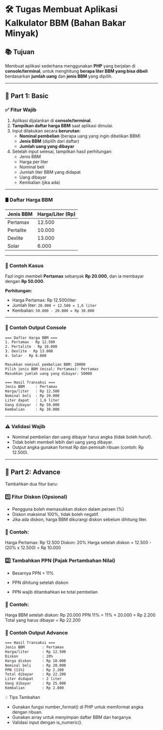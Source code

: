 # 🛠️ Tugas Membuat Aplikasi Kalkulator BBM (Bahan Bakar Minyak)

## 📚 Tujuan

Membuat aplikasi sederhana menggunakan **PHP** yang berjalan di **console/terminal**, untuk menghitung **berapa liter BBM yang bisa dibeli** berdasarkan **jumlah uang** dan **jenis BBM** yang dipilih.

---

## 🔰 Part 1: Basic

### ✅ Fitur Wajib

1. Aplikasi dijalankan di **console/terminal**.
2. **Tampilkan daftar harga BBM** saat aplikasi dimulai.
3. Input dilakukan secara **berurutan**:
   - **Nominal pembelian** (berapa uang yang ingin dibelikan BBM)
   - **Jenis BBM** (dipilih dari daftar)
   - **Jumlah uang yang dibayar**
4. Setelah input selesai, tampilkan hasil perhitungan:
   - Jenis BBM
   - Harga per liter
   - Nominal beli
   - Jumlah liter BBM yang didapat
   - Uang dibayar
   - Kembalian (jika ada)

---

### 🛢️ Daftar Harga BBM

| Jenis BBM  | Harga/Liter (Rp) |
| ---------- | ---------------- |
| Pertamax   | 12.500           |
| Pertalite  | 10.000           |
| Dexlite    | 13.000           |
| Solar      | 6.000            |

---

### 🧮 Contoh Kasus

Fazl ingin membeli **Pertamax** sebanyak **Rp 20.000**, dan ia membayar dengan **Rp 50.000**.

**Perhitungan:**

- Harga Pertamax: Rp 12.500/liter  
- Jumlah liter: `20.000 ÷ 12.500 = 1,6 liter`  
- Kembalian: `50.000 - 20.000 = Rp 30.000`

---

### 🧩 Contoh Output Console

```bash
=== Daftar Harga BBM ===
1. Pertamax - Rp 12.500
2. Pertalite - Rp 10.000
3. Dexlite - Rp 13.000
4. Solar - Rp 6.000

Masukkan nominal pembelian BBM: 20000
Pilih jenis BBM (misal: Pertamax): Pertamax
Masukkan jumlah uang yang dibayar: 50000

=== Hasil Transaksi ===
Jenis BBM     : Pertamax
Harga/liter   : Rp 12.500
Nominal beli  : Rp 20.000
Liter dapat   : 1,6 liter
Uang dibayar  : Rp 50.000
Kembalian     : Rp 30.000

```
---

### ⚠️ Validasi Wajib
- Nominal pembelian dan uang dibayar harus angka (tidak boleh huruf).
- Tidak boleh membeli lebih dari uang yang dibayar.
- Output angka gunakan format Rp dan pemisah ribuan (contoh: Rp 12.500).

---

## 🚀 Part 2: Advance
Tambahkan dua fitur baru:
### 1️⃣ Fitur Diskon (Opsional)

- Pengguna boleh memasukkan diskon dalam persen (%)
- Diskon maksimal 100%, tidak boleh negatif.
- Jika ada diskon, harga BBM dikurangi diskon sebelum dihitung liter.

### 🧮 Contoh:

Harga Pertamax: Rp 12.500
Diskon: 20%
Harga setelah diskon = 12.500 - (20% x 12.500) = Rp 10.000
### 2️⃣ Tambahkan PPN (Pajak Pertambahan Nilai)

   - Besarnya PPN = 11%

   - PPN dihitung setelah diskon

   - PPN wajib ditambahkan ke total pembelian

### 🧮 Contoh:
   Harga BBM setelah diskon: Rp 20.000
   PPN 11% = 11% × 20.000 = Rp 2.200
   Total yang harus dibayar = Rp 22.200

### 📝 Contoh Output Advance
```bash
=== Hasil Transaksi ===
Jenis BBM        : Pertamax
Harga/liter      : Rp 12.500
Diskon           : 20%
Harga diskon     : Rp 10.000
Nominal beli     : Rp 20.000
PPN (11%)        : Rp 2.200
Total dibayar    : Rp 22.200
Liter didapat    : 2 liter
Uang dibayar     : Rp 25.000
Kembalian        : Rp 2.800
```

💡 Tips Tambahan
   - Gunakan fungsi number_format() di PHP untuk memformat angka dengan ribuan.
   - Gunakan array untuk menyimpan daftar BBM dan harganya.
   - Validasi input dengan is_numeric().
